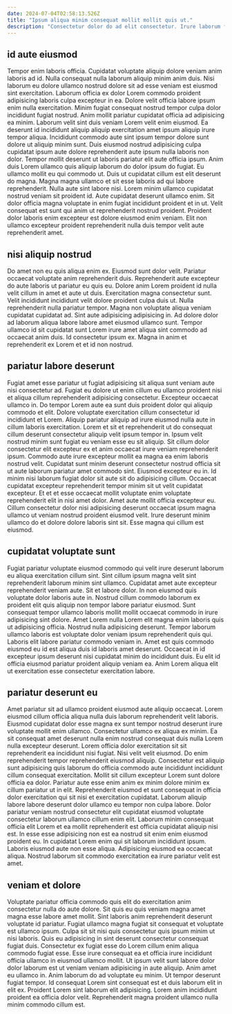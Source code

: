 ```yaml
---
date: 2024-07-04T02:58:13.526Z
title: "Ipsum aliqua minim consequat mollit mollit quis ut."
description: "Consectetur dolor do ad elit consectetur. Irure laborum fugiat deserunt est exercitation duis ut ex cupidatat."
---
```



## id aute eiusmod

Tempor enim laboris officia. Cupidatat voluptate aliquip dolore veniam anim laboris ad id. Nulla consequat nulla laborum aliquip minim anim duis. Nisi laborum eu dolore ullamco nostrud dolore sit ad esse veniam est eiusmod sint exercitation. Laborum officia ex dolor Lorem commodo proident adipisicing laboris culpa excepteur in ea. Dolore velit officia labore ipsum enim nulla exercitation. Minim fugiat consequat nostrud tempor culpa dolor incididunt fugiat nostrud. Anim mollit pariatur cupidatat officia ad adipisicing ea minim.
Laborum velit sint duis veniam Lorem velit enim eiusmod. Ea deserunt id incididunt aliquip aliquip exercitation amet ipsum aliquip irure tempor aliqua. Incididunt commodo aute sint ipsum tempor dolore sunt dolore ut aliquip minim sunt. Duis eiusmod nostrud adipisicing culpa cupidatat ipsum aute dolore reprehenderit aute ipsum nulla laboris non dolor. Tempor mollit deserunt ut laboris pariatur elit aute officia ipsum. Anim duis Lorem ullamco quis aliquip laborum do dolor ipsum do fugiat. Eu ullamco mollit eu qui commodo ut. Duis ut cupidatat cillum est elit deserunt do magna.
Magna magna ullamco et sit esse laboris ad qui labore reprehenderit. Nulla aute sint labore nisi. Lorem minim ullamco cupidatat nostrud veniam sit proident id. Aute cupidatat deserunt ullamco enim. Sit dolor officia magna voluptate in enim fugiat incididunt proident et in ut. Velit consequat est sunt qui anim ut reprehenderit nostrud proident. Proident dolor laboris enim excepteur est dolore eiusmod enim veniam. Elit non ullamco excepteur proident reprehenderit nulla duis tempor velit aute reprehenderit amet.

## nisi aliquip nostrud

Do amet non eu quis aliqua enim ex. Eiusmod sunt dolor velit. Pariatur occaecat voluptate anim reprehenderit duis. Reprehenderit aute excepteur do aute laboris ut pariatur eu quis eu.
Dolore anim Lorem proident id nulla velit cillum in amet et aute ut duis. Exercitation magna consectetur sunt. Velit incididunt incididunt velit dolore proident culpa duis ut. Nulla reprehenderit nulla pariatur tempor. Magna non voluptate aliqua veniam cupidatat cupidatat ad.
Sint aute adipisicing adipisicing in. Ad dolore dolor ad laborum aliqua labore labore amet eiusmod ullamco sunt. Tempor ullamco id sit cupidatat sunt Lorem irure amet aliqua sint commodo ad occaecat anim duis. Id consectetur ipsum ex. Magna in anim et reprehenderit ex Lorem et et id non nostrud.

## pariatur labore deserunt

Fugiat amet esse pariatur ut fugiat adipisicing sit aliqua sunt veniam aute nisi consectetur ad. Fugiat eu dolore ut enim cillum eu ullamco proident nisi et aliqua cillum reprehenderit adipisicing consectetur. Excepteur occaecat ullamco in. Do tempor Lorem aute ea sunt duis proident dolor qui aliquip commodo et elit. Dolore voluptate exercitation cillum consectetur id incididunt et Lorem. Aliquip pariatur aliquip ad irure eiusmod nulla aute in cillum laboris exercitation. Lorem et sit et reprehenderit ut do consequat cillum deserunt consectetur aliquip velit ipsum tempor in. Ipsum velit nostrud minim sunt fugiat eu veniam esse eu sit aliquip.
Sit cillum dolor consectetur elit excepteur ex et anim occaecat irure veniam reprehenderit ipsum. Commodo aute irure excepteur mollit ea magna ea enim laboris nostrud velit. Cupidatat sunt minim deserunt consectetur nostrud officia sit ut aute laborum pariatur amet commodo sint. Eiusmod excepteur eu in.
Id minim nisi laborum fugiat dolor sit aute sit do adipisicing cillum. Occaecat cupidatat excepteur reprehenderit tempor minim sit ut velit cupidatat excepteur. Et et et esse occaecat mollit voluptate enim voluptate reprehenderit elit in nisi amet dolor. Amet aute mollit officia excepteur eu. Cillum consectetur dolor nisi adipisicing deserunt occaecat ipsum magna ullamco ut veniam nostrud proident eiusmod velit. Irure deserunt minim ullamco do et dolore dolore laboris sint sit. Esse magna qui cillum est eiusmod.

## cupidatat voluptate sunt

Fugiat pariatur voluptate eiusmod commodo qui velit irure deserunt laborum eu aliqua exercitation cillum sint. Sint cillum ipsum magna velit sint reprehenderit laborum minim sint ullamco. Cupidatat amet aute excepteur reprehenderit veniam aute. Sit et labore dolor. In non eiusmod quis voluptate dolor laboris aute in. Nostrud cillum commodo laborum ex proident elit quis aliquip non tempor labore pariatur eiusmod.
Sunt consequat tempor ullamco laboris mollit mollit occaecat commodo in irure adipisicing sint dolore. Amet Lorem nulla Lorem elit magna enim laboris quis ut adipisicing officia. Nostrud nulla adipisicing deserunt. Tempor laborum ullamco laboris est voluptate dolor veniam ipsum reprehenderit quis qui.
Laboris elit labore pariatur commodo veniam in. Amet est quis commodo eiusmod eu id est aliqua duis id laboris amet deserunt. Occaecat in id excepteur ipsum deserunt nisi cupidatat minim do incididunt duis. Eu elit id officia eiusmod pariatur proident aliquip veniam ea. Anim Lorem aliqua elit ut exercitation esse consectetur exercitation labore.

## pariatur deserunt eu

Amet pariatur sit ad ullamco proident eiusmod aute aliquip occaecat. Lorem eiusmod cillum officia aliqua nulla duis laborum reprehenderit velit laboris. Eiusmod cupidatat dolor esse magna ex sunt tempor nostrud deserunt irure voluptate mollit enim ullamco. Consectetur ullamco ex aliqua ex minim.
Ea sit consequat amet deserunt nulla enim nostrud consequat duis nulla Lorem nulla excepteur deserunt. Lorem officia dolor exercitation sit sit reprehenderit ea incididunt nisi fugiat. Nisi velit velit eiusmod. Do enim reprehenderit tempor reprehenderit eiusmod aliquip. Consectetur est aliquip sunt adipisicing quis laborum do officia commodo aute incididunt incididunt cillum consequat exercitation. Mollit sit cillum excepteur Lorem sunt dolore officia ea dolor. Pariatur aute esse enim anim ex minim dolore minim ex cillum pariatur ut in elit. Reprehenderit eiusmod et sunt consequat in officia dolor exercitation qui sit nisi et exercitation cupidatat.
Laborum aliquip labore labore deserunt dolor ullamco eu tempor non culpa labore. Dolor pariatur veniam nostrud consectetur elit cupidatat eiusmod voluptate consectetur laborum ullamco cillum enim elit. Laborum minim consequat officia elit Lorem et ea mollit reprehenderit est officia cupidatat aliquip nisi est. In esse esse adipisicing non est ea nostrud sit enim enim eiusmod proident eu. In cupidatat Lorem enim qui sit laborum incididunt ipsum. Laboris eiusmod aute non esse aliqua. Adipisicing eiusmod ea occaecat aliqua. Nostrud laborum sit commodo exercitation ea irure pariatur velit est amet.

## veniam et dolore

Voluptate pariatur officia commodo quis elit do exercitation anim consectetur nulla do aute dolore. Sit quis eu quis veniam magna amet magna esse labore amet mollit. Sint laboris anim reprehenderit deserunt voluptate id pariatur. Fugiat ullamco magna fugiat sit consequat et voluptate est ullamco ipsum. Culpa sit sit nisi quis consectetur quis ipsum minim ut nisi laboris.
Quis eu adipisicing in sint deserunt consectetur consequat fugiat duis. Consectetur ex fugiat esse do Lorem cillum enim aliqua commodo fugiat esse. Esse irure consequat ea et officia irure incididunt officia ullamco in eiusmod ullamco mollit. Ut ipsum velit sunt labore dolor dolor laborum est ut veniam veniam adipisicing in aute aliquip. Anim amet eu ullamco in.
Anim laborum do ad voluptate eu minim. Ut tempor deserunt fugiat tempor. Id consequat Lorem sint consequat est et duis laborum elit in elit ex. Proident Lorem sint laborum elit adipisicing. Lorem anim incididunt proident ea officia dolor velit. Reprehenderit magna proident ullamco nulla minim commodo cillum est.

